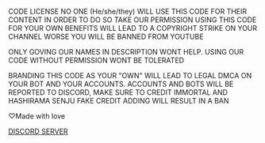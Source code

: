 CODE LICENSE
NO ONE (He/she/they) WILL USE THIS CODE FOR THEIR CONTENT 
IN ORDER TO DO SO TAKE OUR PERMISSION
USING THIS CODE FOR YOUR OWN BENEFITS WILL LEAD TO A COPYRIGHT STRIKE ON YOUR CHANNEL WORSE YOU WILL BE BANNED FROM YOUTUBE

ONLY GOVING OUR NAMES IN DESCRIPTION  WONT HELP. USING OUR CODE WITHOUT PERMISSION WONT BE TOLERATED

BRANDING THIS CODE AS YOUR "OWN" WILL LEAD TO LEGAL DMCA ON YOUR BOT AND YOUR ACCOUNTS. ACCOUNTS AND BOTS WILL BE REPORTED TO DISCORD, MAKE SURE TO CREDIT IMMORTAL AND HASHIRAMA SENJU
FAKE CREDIT ADDING WILL RESULT IN A BAN

♡Made with love 

[DISCORD SERVER](https://discord.gg/programmer)
